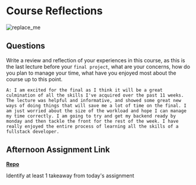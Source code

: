 # Course Reflections

![replace_me](https://codeworks.blob.core.windows.net/public/assets/img/illustrations/placeholder.svg)

## Questions

Write a review and reflection of your experiences in this course, as this is the last lecture before your `final project`, what are your concerns, how do you plan to manage your time, what have you enjoyed most about the course up to this point.

`A: I am excited for the final as I think it will be a great culmination of all the skills I've acquired over the past 11 weeks. The lecture was helpful and informative, and showed some great new ways of doing things that will save me a lot of time on the final. I am just worried about the size of the workload and hope I can manage my time correctly. I am going to try and get my backend ready by monday and then tackle the front for the rest of the week. I have really enjoyed the entire process of learning all the skills of a fullstack developer.`

## Afternoon Assignment Link

**[Repo](https://github.com/Molly-Nettleton/<ASSIGNMENT_REPO>)**

Identify at least 1 takeaway from today's assignment
